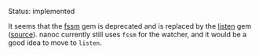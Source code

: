 Status: implemented

It seems that the [fssm](http://rubygems.org/gems/fssm) gem is deprecated and is replaced by the [listen](http://rubygems.org/gems/listen) gem ([source](https://github.com/nex3/sass/issues/351)). nanoc currently still uses `fssm` for the watcher, and it would be a good idea to move to `listen`.
